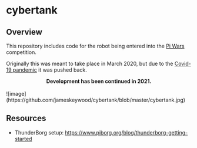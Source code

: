 # cybertank

## Overview
This repository includes code for the robot being entered into the [Pi Wars](https://piwars.org/) competition.

Originally this was meant to take place in March 2020, but due to the [Covid-19 pandemic](https://en.wikipedia.org/wiki/COVID-19) it was pushed back.

<div align="center">
   <b>Development has been continued in 2021.</b>
</div>

<br/>
![image](https://github.com/jameskeywood/cybertank/blob/master/cybertank.jpg)

## Resources
- ThunderBorg setup: https://www.piborg.org/blog/thunderborg-getting-started

